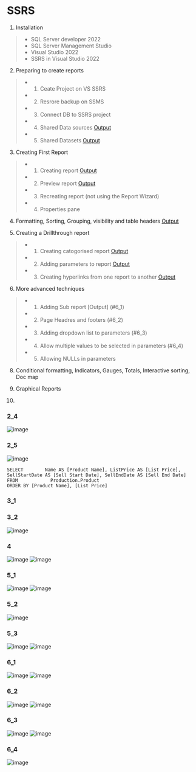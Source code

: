# SSRS

1. Installation
>- SQL Server developer 2022
>- SQL Server Management Studio
>- Visual Studio 2022
>- SSRS in Visual Studio 2022

2. Preparing to create reports
>- 1. Ceate Project on VS SSRS
>- 2. Resrore backup on SSMS
>- 3. Connect DB to SSRS project 
>- 4. Shared Data sources [Output](#2_4)
>- 5. Shared Datasets [Output](#2_5)

3. Creating First Report
>- 1. Creating report [Output](#3_1)
>- 2. Preview report [Output](#3_2)
>- 3. Recreating report (not using the Report Wizard)
>- 4. Properties pane

4. Formatting, Sorting, Grouping, visibility and table headers [Output](#4)

5. Creating a Drillthrough report
>- 1. Creating catogorised report [Output](#5_1)
>- 2. Adding parameters to report [Output](#5_2)
>- 3. Creating hyperlinks from one report to another [Output](#5_3)

 
6. More advanced techniques
>- 1. Adding Sub report [Output] (#6_1) 
>- 2. Page Headres and footers (#6_2) 
>- 3. Adding dropdown list to parameters (#6_3)
>- 4. Allow multiple values to be selected in parameters (#6_4)
>- 5. Allowing NULLs in parameters

8. Conditional formatting, Indicators, Gauges, Totals, Interactive sorting, Doc map

9. Graphical Reports

10. 


### 2_4
![image](https://github.com/hashinil/SSRS/assets/33922245/8efa83a9-7305-4d10-afc7-cd2e175e036f)

### 2_5
![image](https://github.com/hashinil/SSRS/assets/33922245/5bff90be-b093-498d-ba2c-0a51a7fd0278)
```
SELECT        Name AS [Product Name], ListPrice AS [List Price], SellStartDate AS [Sell Start Date], SellEndDate AS [Sell End Date]
FROM            Production.Product
ORDER BY [Product Name], [List Price]
```

### 3_1
### 3_2
![image](https://github.com/hashinil/SSRS/assets/33922245/bf74dcf9-2847-4472-a957-1cc9f38e6b85)

### 4
![image](https://github.com/hashinil/SSRS/assets/33922245/a307619b-2dde-4e7f-99be-b0e43ab5aad3)
![image](https://github.com/hashinil/SSRS/assets/33922245/1e11a9b3-6a1d-4b66-9cc1-406cc5d6cf72)

### 5_1
![image](https://github.com/hashinil/SSRS/assets/33922245/1dffa48b-595b-4c6c-a647-9ebfc0a2bd73)
![image](https://github.com/hashinil/SSRS/assets/33922245/4de2eb23-b4c1-41a2-930a-43140d3cb4f3)

### 5_2
![image](https://github.com/hashinil/SSRS/assets/33922245/db9cac74-0a57-481a-9b16-ae6c12067d47)

### 5_3
![image](https://github.com/hashinil/SSRS/assets/33922245/b6975912-f61c-425e-8d23-fa044c4a081b)
![image](https://github.com/hashinil/SSRS/assets/33922245/cd3435c0-ec1e-4c13-80dd-5eead64ec454)

### 6_1
![image](https://github.com/hashinil/SSRS/assets/33922245/bdc1bfb1-0729-4140-b404-94987a6c64b1)
![image](https://github.com/hashinil/SSRS/assets/33922245/44e23820-e2e3-4a3c-b1d3-134105fdf96b)

### 6_2
![image](https://github.com/hashinil/SSRS/assets/33922245/89959eb5-381d-4162-bb0f-460edbb0a0d9)
![image](https://github.com/hashinil/SSRS/assets/33922245/6f980740-dddd-453e-b43f-7840a8fbb6d6)

### 6_3
![image](https://github.com/hashinil/SSRS/assets/33922245/128c0ffc-769d-40bc-ab6d-ba1e8598dfeb)
![image](https://github.com/hashinil/SSRS/assets/33922245/86d0028d-4248-4e52-85df-567fc6627930)

### 6_4
![image](https://github.com/hashinil/SSRS/assets/33922245/6aa357ee-3383-491d-bc53-271a21ec12df)
